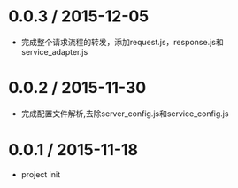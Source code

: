 0.0.3 / 2015-12-05
==================

  * 完成整个请求流程的转发，添加request.js，response.js和service_adapter.js

0.0.2 / 2015-11-30
==================

  * 完成配置文件解析,去除server_config.js和service_config.js

0.0.1 / 2015-11-18
==================

  * project init

